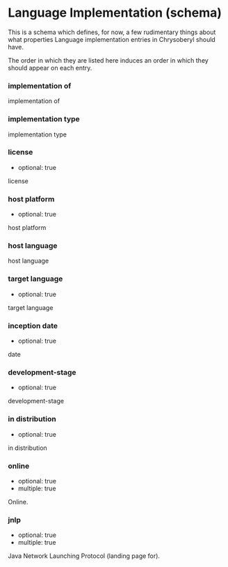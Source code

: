 Language Implementation (schema)
================================

This is a schema which defines, for now, a few rudimentary things about
what properties Language implementation entries in Chrysoberyl should have.

The order in which they are listed here induces an order in which they
should appear on each entry.

### implementation of

implementation of

### implementation type

implementation type

### license

*   optional: true

license

### host platform

*   optional: true

host platform

### host language

host language

### target language

*   optional: true

target language

### inception date

*   optional: true

date

### development-stage

*   optional: true

development-stage

### in distribution

*   optional: true

in distribution

### online

*   optional: true
*   multiple: true

Online.

### jnlp

*   optional: true
*   multiple: true

Java Network Launching Protocol (landing page for).
